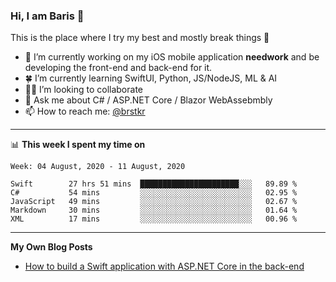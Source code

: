 ### Hi, I am Baris 👋

This is the place where I try my best and mostly break things :rofl:


- 🔭  I’m currently working on my iOS mobile application **needwork** and be developing the front-end and back-end for it.
- 🍀  I’m currently learning SwiftUI, Python, JS/NodeJS, ML & AI
- ✌🏻  I’m looking to collaborate
- 💬  Ask me about C# / ASP.NET Core / Blazor WebAssebmbly
- 📫  How to reach me: [@brstkr](https://brstkr.com/contact.html)

---------

📊 **This week I spent my time on**
<!--START_SECTION:waka-->
```text
Week: 04 August, 2020 - 11 August, 2020

Swift        27 hrs 51 mins  ██████████████████████░░░   89.89 % 
C#           54 mins         ░░░░░░░░░░░░░░░░░░░░░░░░░   02.95 % 
JavaScript   49 mins         ░░░░░░░░░░░░░░░░░░░░░░░░░   02.67 % 
Markdown     30 mins         ░░░░░░░░░░░░░░░░░░░░░░░░░   01.64 % 
XML          17 mins         ░░░░░░░░░░░░░░░░░░░░░░░░░   00.96 %
```
<!--END_SECTION:waka-->

---------

**My Own Blog Posts**
 - [How to build a Swift application with ASP.NET Core in the back-end](https://medium.com/@brstkr3/how-to-connect-your-swift-application-to-an-asp-net-core-back-end-cc0ab9a4fba8)
